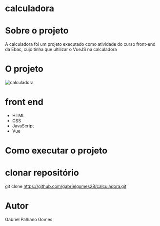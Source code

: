 # calculadora


# Sobre o projeto
A calculadora foi um projeto executado como atividade do curso front-end da Ebac, cujo tinha que ultilizar o VueJS na calculadora


# O projeto
![calculadora](https://github.com/gabrielgomes28/calculadora/blob/main/Captura%20de%20Tela%202023-05-08%20a%CC%80s%2010.44.32%201.png)



# front end

- HTML
- CSS
- JavaScript
- Vue


# Como executar o projeto

# clonar repositório
git clone https://github.com/gabrielgomes28/calculadora.git

# Autor

Gabriel Palhano Gomes

